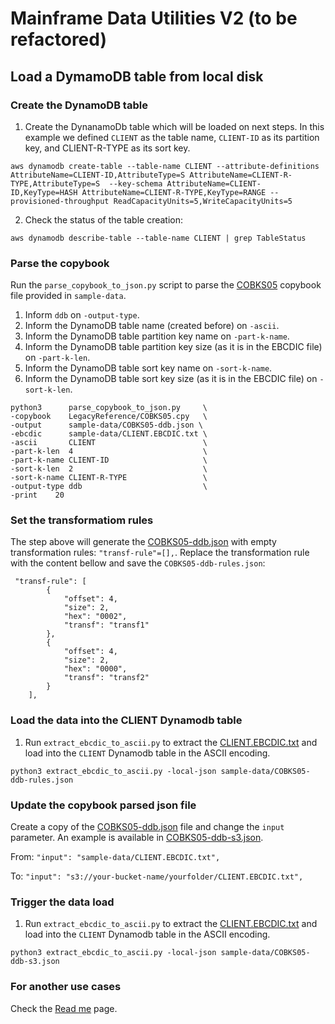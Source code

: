 # Mainframe Data Utilities V2 (to be refactored)

## Load a DymamoDB table from local disk

### Create the DynamoDB table

1. Create the DynanamoDb table which will be loaded on next steps. In this example we defined `CLIENT` as the table name, `CLIENT-ID` as its partition key, and CLIENT-R-TYPE as its sort key.

```
aws dynamodb create-table --table-name CLIENT --attribute-definitions AttributeName=CLIENT-ID,AttributeType=S AttributeName=CLIENT-R-TYPE,AttributeType=S  --key-schema AttributeName=CLIENT-ID,KeyType=HASH AttributeName=CLIENT-R-TYPE,KeyType=RANGE --provisioned-throughput ReadCapacityUnits=5,WriteCapacityUnits=5
```

2. Check the status of the table creation:

```
aws dynamodb describe-table --table-name CLIENT | grep TableStatus
```

### Parse the copybook

Run the `parse_copybook_to_json.py` script to parse the [COBKS05](LegacyReference/COBKS05.cpy) copybook file provided in `sample-data`.

 1. Inform `ddb` on `-output-type`.
 2. Inform the DynamoDB table name (created before) on `-ascii`.
 3. Inform the DynamoDB table partition key name on `-part-k-name`.
 4. Inform the DynamoDB table partition key size (as it is in the EBCDIC file) on `-part-k-len`.
 5. Inform the DynamoDB table sort key name on `-sort-k-name`.
 6. Inform the DynamoDB table sort key size (as it is in the EBCDIC file) on `-sort-k-len`.

```
python3      parse_copybook_to_json.py     \
-copybook    LegacyReference/COBKS05.cpy   \
-output      sample-data/COBKS05-ddb.json \
-ebcdic      sample-data/CLIENT.EBCDIC.txt \
-ascii       CLIENT                        \
-part-k-len  4                             \
-part-k-name CLIENT-ID                     \
-sort-k-len  2                             \
-sort-k-name CLIENT-R-TYPE                 \
-output-type ddb                           \
-print    20
```
### Set the transformatiom rules

The step above will generate the [COBKS05-ddb.json](sample-data/COBKS05-ddb.json) with empty transformation rules: `"transf-rule"=[],`. Replace the transformation rule with the content bellow and save the `COBKS05-ddb-rules.json`:

```
 "transf-rule": [
        {
            "offset": 4,
            "size": 2,
            "hex": "0002",
            "transf": "transf1"
        },
        {
            "offset": 4,
            "size": 2,
            "hex": "0000",
            "transf": "transf2"
        }
    ],
```

### Load the data into the CLIENT Dynamodb table

1. Run `extract_ebcdic_to_ascii.py` to extract the [CLIENT.EBCDIC.txt](sample-data/CLIENT.EBCDIC.txt) and load into the `CLIENT` Dynamodb table in the ASCII encoding.

```
python3 extract_ebcdic_to_ascii.py -local-json sample-data/COBKS05-ddb-rules.json
```


### Update the copybook parsed json file

Create a copy of the [COBKS05-ddb.json](sample-data/COBKS05-ddb.json) file and change the `input` parameter. An example is available in [COBKS05-ddb-s3.json](sample-data/COBKS05-ddb-s3.json).

From: `"input": "sample-data/CLIENT.EBCDIC.txt",`

To: `"input": "s3://your-bucket-name/yourfolder/CLIENT.EBCDIC.txt",`

### Trigger the data load

1. Run `extract_ebcdic_to_ascii.py` to extract the [CLIENT.EBCDIC.txt](sample-data/CLIENT.EBCDIC.txt) and load into the `CLIENT` Dynamodb table in the ASCII encoding.

```
python3 extract_ebcdic_to_ascii.py -local-json sample-data/COBKS05-ddb-s3.json
```

### For another use cases

Check the [Read me](/docs/readme.md) page.